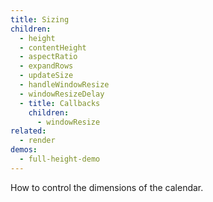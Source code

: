 ```yaml
---
title: Sizing
children:
  - height
  - contentHeight
  - aspectRatio
  - expandRows
  - updateSize
  - handleWindowResize
  - windowResizeDelay
  - title: Callbacks
    children:
      - windowResize
related:
  - render
demos:
  - full-height-demo
---
```


How to control the dimensions of the calendar.
